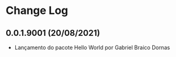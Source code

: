 Change Log
==========

0.0.1.9001 (20/08/2021)
------------------
- Lançamento do pacote Hello World por Gabriel Braico Dornas
